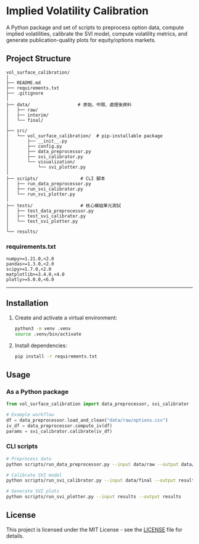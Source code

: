 # Implied Volatility Calibration

A Python package and set of scripts to preprocess option data, compute implied volatilities, calibrate the SVI model, compute volatility metrics, and generate publication-quality plots for equity/options markets.

## Project Structure

```text
vol_surface_calibration/
│
├── README.md
├── requirements.txt
├── .gitignore
│
├── data/                  # 原始、中間、處理後資料
│   ├── raw/
│   ├── interim/
│   └── final/
│
├── src/
│   └── vol_surface_calibration/  # pip-installable package
│       ├── __init__.py
│       ├── config.py
│       ├── data_preprocessor.py
│       ├── svi_calibrator.py 
│       └── visualization/
│           └── svi_plotter.py
│
├── scripts/                # CLI 腳本
│   ├── run_data_preprocessor.py
│   ├── run_svi_calibrator.py
│   └── run_svi_plotter.py
│
├── tests/                  # 核心模組單元測試
│   ├── test_data_preprocessor.py
│   ├── test_svi_calibrator.py
│   └── test_svi_plotter.py
│
└── results/
```

### requirements.txt

```text
numpy>=1.21.0,<2.0
pandas>=1.3.0,<2.0
scipy>=1.7.0,<2.0
matplotlib>=3.4.0,<4.0
plotly>=5.0.0,<6.0
```
---

## Installation

1. Create and activate a virtual environment:
   ```bash
   python3 -m venv .venv
   source .venv/bin/activate
   ```
2. Install dependencies:
   ```bash
   pip install -r requirements.txt
   ```

## Usage

### As a Python package
```python
from vol_surface_calibration import data_preprocessor, svi_calibrator

# Example workflow
df = data_preprocessor.load_and_clean("data/raw/options.csv")
iv_df = data_preprocessor.compute_iv(df)
params = svi_calibrator.calibrate(iv_df)
```

### CLI scripts
```bash
# Preprocess data
python scripts/run_data_preprocessor.py --input data/raw --output data/final

# Calibrate SVI model
python scripts/run_svi_calibrator.py --input data/final --output results

# Generate SVI plots
python scripts/run_svi_plotter.py --input results --output results
```

## License
This project is licensed under the MIT License - see the [LICENSE](LICENSE) file for details.